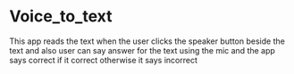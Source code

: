 # Voice_to_text
This app reads the text when the user clicks the speaker button beside the text and also user can say answer for the text using the mic and the app says correct if it correct otherwise it says incorrect
